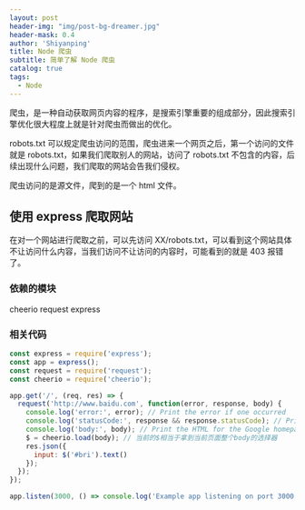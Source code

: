 ```yaml
---
layout: post
header-img: "img/post-bg-dreamer.jpg"
header-mask: 0.4
author: 'Shiyanping'
title: Node 爬虫
subtitle: 简单了解 Node 爬虫
catalog: true
tags:
  - Node
---
```


爬虫，是一种自动获取网页内容的程序，是搜索引擎重要的组成部分，因此搜索引擎优化很大程度上就是针对爬虫而做出的优化。

robots.txt 可以规定爬虫访问的范围，爬虫进来一个网页之后，第一个访问的文件就是 robots.txt，如果我们爬取别人的网站，访问了 robots.txt 不包含的内容，后续出现什么问题，我们爬取的网站会告我们侵权。

爬虫访问的是源文件，爬到的是一个 html 文件。

## 使用 express 爬取网站

在对一个网站进行爬取之前，可以先访问 XX/robots.txt，可以看到这个网站具体不让访问什么内容，当我们访问不让访问的内容时，可能看到的就是 403 报错了。

### 依赖的模块

cheerio
request
express

### 相关代码

```js
const express = require('express');
const app = express();
const request = require('request');
const cheerio = require('cheerio');

app.get('/', (req, res) => {
  request('http://www.baidu.com', function(error, response, body) {
    console.log('error:', error); // Print the error if one occurred
    console.log('statusCode:', response && response.statusCode); // Print the response status code if a response was received
    console.log('body:', body); // Print the HTML for the Google homepage.
    $ = cheerio.load(body); // 当前的$相当于拿到当前页面整个body的选择器
    res.json({
      input: $('#bri').text()
    });
  });
});

app.listen(3000, () => console.log('Example app listening on port 3000!'));
```
